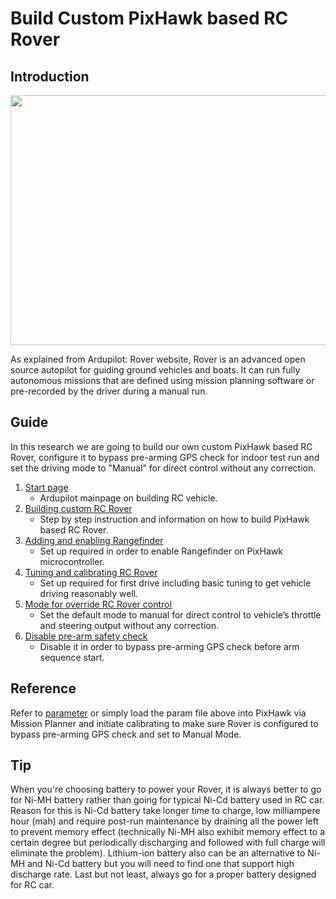 # Build Custom PixHawk based RC Rover

## Introduction

<p align = "center">
  <img src = "https://raw.githubusercontent.com/hafiz-kamilin/autonomous_pixhawk_rover/master/00_build_pixhawk_rover/pixhawk_rover.png" width = "650" height = "400"/>
</p>

As explained from Ardupilot: Rover website, Rover is an advanced open source autopilot for guiding ground vehicles and boats. It can run fully autonomous missions that are defined using mission planning software or pre-recorded by the driver during a manual run.

## Guide

In this research we are going to build our own custom PixHawk based RC Rover, configure it to bypass pre-arming GPS check for indoor test run and set the driving mode to "Manual" for direct control without any correction.

1. [Start page](http://ardupilot.org/ardupilot/index.html)
    - Ardupilot mainpage on building RC vehicle.
2. [Building custom RC Rover](http://ardupilot.org/rover/docs/apmrover-setup.html)
    - Step by step instruction and information on how to build PixHawk based RC Rover.
3. [Adding and enabling Rangefinder](http://ardupilot.org/copter/docs/common-leddar-one-lidar.html)
    - Set up required in order to enable Rangefinder on PixHawk microcontroller.
3. [Tuning and calibrating RC Rover](http://ardupilot.org/rover/docs/rover-first-drive.html)
    -  Set up required for first drive including basic tuning to get vehicle driving reasonably well.
4. [Mode for override RC Rover control](http://ardupilot.org/rover/docs/manual-mode.html)
    - Set the default mode to manual for direct control to vehicle’s throttle and steering output without any correction.
5. [Disable pre-arm safety check](http://ardupilot.org/copter/docs/prearm_safety_check.html#disabling-the-pre-arm-safety-check)
    - Disable it in order to bypass pre-arming GPS check before arm sequence start.

## Reference

Refer to [parameter](https://github.com/hafiz-kamilin/autonomous_pixhawk_rover/blob/master/00_build_pixhawk_rover/2018-10-31.param) or simply load the param file above into PixHawk via Mission Planner and initiate calibrating to make sure Rover is configured to bypass pre-arming GPS check and set to Manual Mode.

## Tip

When you're choosing battery to power your Rover, it is always better to go for Ni-MH battery rather than going for typical Ni-Cd battery used in RC car. Reason for this is Ni-Cd battery take longer time to charge, low milliampere hour (mah) and require post-run maintenance by draining all the power left to prevent memory effect (technically Ni-MH also exhibit memory effect to a certain degree but periodically discharging and followed with full charge will eliminate the problem). Lithium-ion battery also can be an alternative to Ni-MH and Ni-Cd battery but you will need to find one that support high discharge rate. Last but not least, always go for a proper battery designed for RC car.
